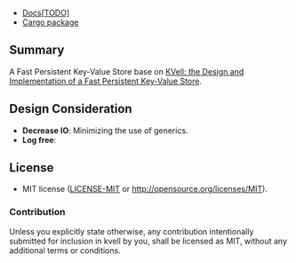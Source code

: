 * [Docs[TODO]](https://docs.rs/kvell)
* [Cargo package](https://crates.io/crates/kvell)

## Summary
A Fast Persistent Key-Value Store base on [KVell: the Design and Implementation of a
Fast Persistent Key-Value Store](https://dl.acm.org/doi/pdf/10.1145/3341301.3359628).

## Design Consideration
* **Decrease IO**: Minimizing the use of generics.
* **Log free**: 

<!-- ## Features -->

<!-- ## Example -->


## License

* MIT license ([LICENSE-MIT](./LICENSE-MIT) or http://opensource.org/licenses/MIT).

### Contribution

Unless you explicitly state otherwise, any contribution intentionally submitted for inclusion in kvell by you, shall be licensed as MIT, without any additional terms or conditions.

